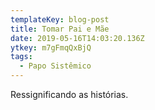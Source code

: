 ```yaml
---
templateKey: blog-post
title: Tomar Pai e Mãe
date: 2019-05-16T14:03:20.136Z
ytkey: m7gFmqQxBjQ
tags:
  - Papo Sistêmico
---
```

Ressignificando as histórias.
